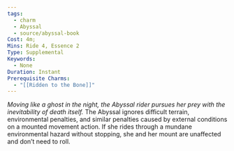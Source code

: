 ```yaml
---
tags:
  - charm
  - Abyssal
  - source/abyssal-book
Cost: 4m; 
Mins: Ride 4, Essence 2
Type: Supplemental
Keywords:
  - None
Duration: Instant
Prerequisite Charms:
  - "[[Ridden to the Bone]]"
---
```

*Moving like a ghost in the night, the Abyssal rider pursues her prey with the inevitability of death itself.*
The Abyssal ignores difficult terrain, environmental penalties, and similar penalties caused by external conditions on a mounted movement action. If she rides through a mundane environmental hazard without stopping, she and her mount are unaffected and don’t need to roll.